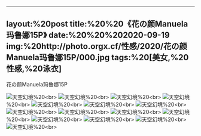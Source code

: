 ﻿---
layout:%20post
title:%20%20《花の颜Manuela玛鲁娜15P》
date:%20%20%202020-09-19
img:%20http://photo.orgx.cf/性感/2020/花の颜Manuela玛鲁娜15P/000.jpg
tags:%20[美女,%20性感,%20泳衣]
---

花の颜Manuela玛鲁娜15P



![天空幻境](http://photo.orgx.cf/性感/2020/花の颜Manuela玛鲁娜15P/001.jpg%20''天空幻境'')%20<br>
![天空幻境](http://photo.orgx.cf/性感/2020/花の颜Manuela玛鲁娜15P/002.jpg%20''天空幻境'')%20<br>
![天空幻境](http://photo.orgx.cf/性感/2020/花の颜Manuela玛鲁娜15P/003.jpg%20''天空幻境'')%20<br>
![天空幻境](http://photo.orgx.cf/性感/2020/花の颜Manuela玛鲁娜15P/004.jpg%20''天空幻境'')%20<br>
![天空幻境](http://photo.orgx.cf/性感/2020/花の颜Manuela玛鲁娜15P/005.jpg%20''天空幻境'')%20<br>
![天空幻境](http://photo.orgx.cf/性感/2020/花の颜Manuela玛鲁娜15P/006.jpg%20''天空幻境'')%20<br>
![天空幻境](http://photo.orgx.cf/性感/2020/花の颜Manuela玛鲁娜15P/007.jpg%20''天空幻境'')%20<br>
![天空幻境](http://photo.orgx.cf/性感/2020/花の颜Manuela玛鲁娜15P/008.jpg%20''天空幻境'')%20<br>
![天空幻境](http://photo.orgx.cf/性感/2020/花の颜Manuela玛鲁娜15P/009.jpg%20''天空幻境'')%20<br>
![天空幻境](http://photo.orgx.cf/性感/2020/花の颜Manuela玛鲁娜15P/010.jpg%20''天空幻境'')%20<br>
![天空幻境](http://photo.orgx.cf/性感/2020/花の颜Manuela玛鲁娜15P/011.jpg%20''天空幻境'')%20<br>
![天空幻境](http://photo.orgx.cf/性感/2020/花の颜Manuela玛鲁娜15P/012.jpg%20''天空幻境'')%20<br>
![天空幻境](http://photo.orgx.cf/性感/2020/花の颜Manuela玛鲁娜15P/013.jpg%20''天空幻境'')%20<br>
![天空幻境](http://photo.orgx.cf/性感/2020/花の颜Manuela玛鲁娜15P/014.jpg%20''天空幻境'')%20<br>
![天空幻境](http://photo.orgx.cf/性感/2020/花の颜Manuela玛鲁娜15P/015.jpg%20''天空幻境'')%20<br>